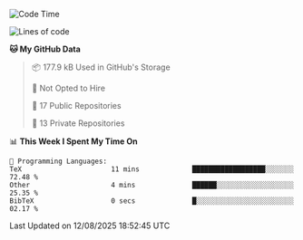 <!--START_SECTION:waka-->
![Code Time](http://img.shields.io/badge/Code%20Time-1%2C130%20hrs%2035%20mins-blue)

![Lines of code](https://img.shields.io/badge/From%20Hello%20World%20I%27ve%20Written-224.9%20thousand%20lines%20of%20code-blue)

**🐱 My GitHub Data** 

> 📦 177.9 kB Used in GitHub's Storage 
 > 
> 🚫 Not Opted to Hire
 > 
> 📜 17 Public Repositories 
 > 
> 🔑 13 Private Repositories 
 > 
📊 **This Week I Spent My Time On** 

```text
💬 Programming Languages: 
TeX                      11 mins             ██████████████████░░░░░░░   72.48 % 
Other                    4 mins              ██████░░░░░░░░░░░░░░░░░░░   25.35 % 
BibTeX                   0 secs              █░░░░░░░░░░░░░░░░░░░░░░░░   02.17 % 
```


 Last Updated on 12/08/2025 18:52:45 UTC
<!--END_SECTION:waka-->
